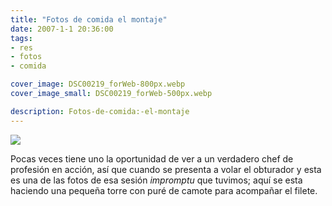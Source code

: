 ```yaml
---
title: "Fotos de comida el montaje"
date: 2007-1-1 20:36:00
tags: 
- res
- fotos
- comida

cover_image: DSC00219_forWeb-800px.webp
cover_image_small: DSC00219_forWeb-500px.webp

description: Fotos-de-comida:-el-montaje
---
```



[![](DSC00219_forWeb-800px.webp)](DSC00219_forWeb-original.webp)

  

Pocas veces tiene uno la oportunidad de ver a un verdadero chef de profesión en acción, así que cuando se presenta a volar el obturador y esta es una de las fotos de esa sesión *impromptu* que tuvimos; aquí se esta haciendo una pequeña torre con puré de camote para acompañar el filete.
